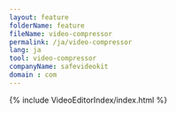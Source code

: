 ```yaml
---
layout: feature
folderName: feature
fileName: video-compressor
permalink: /ja/video-compressor
lang: ja
tool: video-compressor
companyName: safevideokit
domain : com
---
```


{% include VideoEditorIndex/index.html %}

   